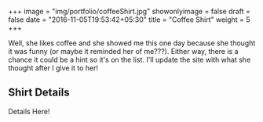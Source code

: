 +++
image = "img/portfolio/coffeeShirt.jpg"
showonlyimage = false
draft = false
date = "2016-11-05T19:53:42+05:30"
title = "Coffee Shirt"
weight = 5
+++

Well, she likes coffee and she showed me this one day because she thought it was funny (or maybe it reminded her of me???). Either way, there is a chance it could be a hint so it's on the list. I'll update the site with what she thought after I give it to her!
<!--more-->

## Shirt Details

Details Here!
